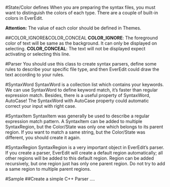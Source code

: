 #State/Color defines
When you are preparing the syntax files, you must want to distinguish the colors of each type. There are a couple of built-in colors in EverEdit.

**Attention:** The value of each color should be defined in Themes.


##COLOR_IGNORE&COLOR_CONCEAL
**COLOR_IGNORE**: The foreground color of text will be same as the background. It can only be displayed on selecting.
**COLOR_CONCEAL**: The text will not be displayed expect activating or selecting this line.


#Parser
You should use this class to create syntax parsers, define some rules to describe your specific file type, and then EverEdit could draw the text according to your rules.


#SyntaxWord
SyntaxWord is a collection list which contains your keywords. We can use SyntaxWord to define keyword match, it’s faster than regular expression match. Besides, there is a useful property of SyntaxWord, AutoCase! The SyntaxWord with AutoCase property could automatic correct your input with right case.

#SyntaxItem
SyntaxItem was generally be used to describe a regular expression match pattern. A SyntaxItem can be added to multiple SyntaxRegion, but the Color/State was only one which belongs to its parent region. If you want to match a same string, but the Color/State was different, you should create it again.

#SyntaxRegion
SyntaxRegion is a very important object in EverEdit’s parser. If you create a parser, EverEdit will create a default region automatically; all other regions will be added to this default region. Region can be added recursively, but one region just has only one parent region. Do not try to add a same region to multiple parent regions.


#Sample
##Create a simple C++ Parser
....
